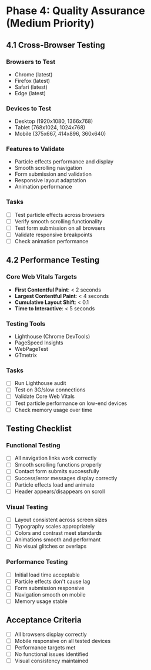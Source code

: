 # Phase 4: Quality Assurance (Medium Priority)

## 4.1 Cross-Browser Testing

### Browsers to Test
- Chrome (latest)
- Firefox (latest)
- Safari (latest)
- Edge (latest)

### Devices to Test
- Desktop (1920x1080, 1366x768)
- Tablet (768x1024, 1024x768)
- Mobile (375x667, 414x896, 360x640)

### Features to Validate
- Particle effects performance and display
- Smooth scrolling navigation
- Form submission and validation
- Responsive layout adaptation
- Animation performance

### Tasks
- [ ] Test particle effects across browsers
- [ ] Verify smooth scrolling functionality
- [ ] Test form submission on all browsers
- [ ] Validate responsive breakpoints
- [ ] Check animation performance

## 4.2 Performance Testing

### Core Web Vitals Targets
- **First Contentful Paint**: < 2 seconds
- **Largest Contentful Paint**: < 4 seconds
- **Cumulative Layout Shift**: < 0.1
- **Time to Interactive**: < 5 seconds

### Testing Tools
- Lighthouse (Chrome DevTools)
- PageSpeed Insights
- WebPageTest
- GTmetrix

### Tasks
- [ ] Run Lighthouse audit
- [ ] Test on 3G/slow connections
- [ ] Validate Core Web Vitals
- [ ] Test particle performance on low-end devices
- [ ] Check memory usage over time

## Testing Checklist

### Functional Testing
- [ ] All navigation links work correctly
- [ ] Smooth scrolling functions properly
- [ ] Contact form submits successfully
- [ ] Success/error messages display correctly
- [ ] Particle effects load and animate
- [ ] Header appears/disappears on scroll

### Visual Testing
- [ ] Layout consistent across screen sizes
- [ ] Typography scales appropriately
- [ ] Colors and contrast meet standards
- [ ] Animations smooth and performant
- [ ] No visual glitches or overlaps

### Performance Testing
- [ ] Initial load time acceptable
- [ ] Particle effects don't cause lag
- [ ] Form submission responsive
- [ ] Navigation smooth on mobile
- [ ] Memory usage stable

## Acceptance Criteria
- [ ] All browsers display correctly
- [ ] Mobile responsive on all tested devices
- [ ] Performance targets met
- [ ] No functional issues identified
- [ ] Visual consistency maintained